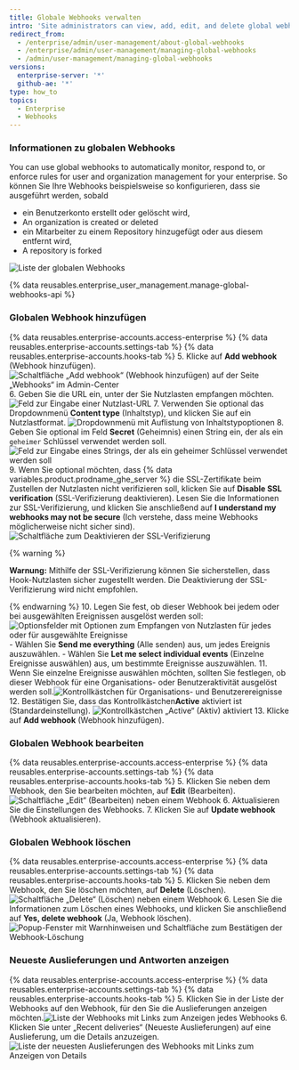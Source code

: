 ```yaml
---
title: Globale Webhooks verwalten
intro: 'Site administrators can view, add, edit, and delete global webhooks to track events for the enterprise.'
redirect_from:
  - /enterprise/admin/user-management/about-global-webhooks
  - /enterprise/admin/user-management/managing-global-webhooks
  - /admin/user-management/managing-global-webhooks
versions:
  enterprise-server: '*'
  github-ae: '*'
type: how_to
topics:
  - Enterprise
  - Webhooks
---
```


### Informationen zu globalen Webhooks

You can use global webhooks to automatically monitor, respond to, or enforce rules for user and organization management for your enterprise. So können Sie Ihre Webhooks beispielsweise so konfigurieren, dass sie ausgeführt werden, sobald
- ein Benutzerkonto erstellt oder gelöscht wird,
- An organization is created or deleted
- ein Mitarbeiter zu einem Repository hinzugefügt oder aus diesem entfernt wird,
- A repository is forked

![Liste der globalen Webhooks](/assets/images/enterprise/site-admin-settings/list-of-global-webhooks.png)

{% data reusables.enterprise_user_management.manage-global-webhooks-api %}

### Globalen Webhook hinzufügen

{% data reusables.enterprise-accounts.access-enterprise %}
{% data reusables.enterprise-accounts.settings-tab %}
{% data reusables.enterprise-accounts.hooks-tab %}
5. Klicke auf **Add webhook** (Webhook hinzufügen). ![Schaltfläche „Add webhook“ (Webhook hinzufügen) auf der Seite „Webhooks“ im Admin-Center](/assets/images/enterprise/site-admin-settings/add-global-webhook-button.png)
6. Geben Sie die URL ein, unter der Sie Nutzlasten empfangen möchten.![Feld zur Eingabe einer Nutzlast-URL](/assets/images/enterprise/site-admin-settings/add-global-webhook-payload-url.png)
7. Verwenden Sie optional das Dropdownmenü **Content type** (Inhaltstyp), und klicken Sie auf ein Nutzlastformat. ![Dropdownmenü mit Auflistung von Inhaltstypoptionen](/assets/images/enterprise/site-admin-settings/add-global-webhook-content-type-dropdown.png)
8. Geben Sie optional im Feld **Secret** (Geheimnis) einen String ein, der als ein `geheimer` Schlüssel verwendet werden soll. ![Feld zur Eingabe eines Strings, der als ein geheimer Schlüssel verwendet werden soll](/assets/images/enterprise/site-admin-settings/add-global-webhook-secret.png)
9. Wenn Sie optional möchten, dass {% data variables.product.prodname_ghe_server %} die SSL-Zertifikate beim Zustellen der Nutzlasten nicht verifizieren soll, klicken Sie auf **Disable SSL verification** (SSL-Verifizierung deaktivieren). Lesen Sie die Informationen zur SSL-Verifizierung, und klicken Sie anschließend auf **I understand my webhooks may not be secure** (Ich verstehe, dass meine Webhooks möglicherweise nicht sicher sind). ![Schaltfläche zum Deaktivieren der SSL-Verifizierung](/assets/images/enterprise/site-admin-settings/add-global-webhook-disable-ssl-button.png)

  {% warning %}

  **Warnung:** Mithilfe der SSL-Verifizierung können Sie sicherstellen, dass Hook-Nutzlasten sicher zugestellt werden. Die Deaktivierung der SSL-Verifizierung wird nicht empfohlen.

  {% endwarning %}
10. Legen Sie fest, ob dieser Webhook bei jedem oder bei ausgewählten Ereignissen ausgelöst werden soll:![Optionsfelder mit Optionen zum Empfangen von Nutzlasten für jedes oder für ausgewählte Ereignisse](/assets/images/enterprise/site-admin-settings/add-global-webhook-select-events.png)
    - Wählen Sie **Send me everything** (Alle senden) aus, um jedes Ereignis auszuwählen.
    - Wählen Sie **Let me select individual events** (Einzelne Ereignisse auswählen) aus, um bestimmte Ereignisse auszuwählen.
11. Wenn Sie einzelne Ereignisse auswählen möchten, sollten Sie festlegen, ob dieser Webhook für eine Organisations- oder Benutzeraktivität ausgelöst werden soll.![Kontrollkästchen für Organisations- und Benutzerereignisse](/assets/images/enterprise/site-admin-settings/add-global-webhook-select-individual-events.png)
12. Bestätigen Sie, dass das Kontrollkästchen**Active** aktiviert ist (Standardeinstellung). ![Kontrollkästchen „Active“ (Aktiv) aktiviert](/assets/images/enterprise/site-admin-settings/add-global-webhook-active-checkbox.png)
13. Klicke auf **Add webhook** (Webhook hinzufügen).

### Globalen Webhook bearbeiten

{% data reusables.enterprise-accounts.access-enterprise %}
{% data reusables.enterprise-accounts.settings-tab %}
{% data reusables.enterprise-accounts.hooks-tab %}
5. Klicken Sie neben dem Webhook, den Sie bearbeiten möchten, auf **Edit** (Bearbeiten). ![Schaltfläche „Edit“ (Bearbeiten) neben einem Webhook](/assets/images/enterprise/site-admin-settings/edit-global-webhook-button.png)
6. Aktualisieren Sie die Einstellungen des Webhooks.
7. Klicken Sie auf **Update webhook** (Webhook aktualisieren).

### Globalen Webhook löschen

{% data reusables.enterprise-accounts.access-enterprise %}
{% data reusables.enterprise-accounts.settings-tab %}
{% data reusables.enterprise-accounts.hooks-tab %}
5. Klicken Sie neben dem Webhook, den Sie löschen möchten, auf **Delete** (Löschen). ![Schaltfläche „Delete“ (Löschen) neben einem Webhook](/assets/images/enterprise/site-admin-settings/delete-global-webhook-button.png)
6. Lesen Sie die Informationen zum Löschen eines Webhooks, und klicken Sie anschließend auf **Yes, delete webhook** (Ja, Webhook löschen). ![Popup-Fenster mit Warnhinweisen und Schaltfläche zum Bestätigen der Webhook-Löschung](/assets/images/enterprise/site-admin-settings/confirm-delete-global-webhook.png)

### Neueste Auslieferungen und Antworten anzeigen

{% data reusables.enterprise-accounts.access-enterprise %}
{% data reusables.enterprise-accounts.settings-tab %}
{% data reusables.enterprise-accounts.hooks-tab %}
5. Klicken Sie in der Liste der Webhooks auf den Webhook, für den Sie die Auslieferungen anzeigen möchten.![Liste der Webhooks mit Links zum Anzeigen jedes Webhooks](/assets/images/enterprise/site-admin-settings/click-global-webhook.png)
6. Klicken Sie unter „Recent deliveries“ (Neueste Auslieferungen) auf eine Auslieferung, um die Details anzuzeigen.![Liste der neuesten Auslieferungen des Webhooks mit Links zum Anzeigen von Details](/assets/images/enterprise/site-admin-settings/global-webhooks-recent-deliveries.png)
